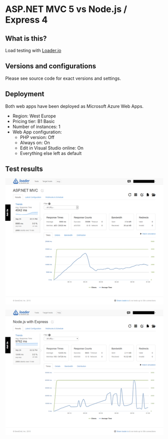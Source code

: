 # ASP.NET MVC 5 vs Node.js / Express 4

## What is this?

Load testing with [Loader.io](https://loader.io)

## Versions and configurations

Please see source code for exact versions and settings.

## Deployment

Both web apps have been deployed as Microsoft Azure Web Apps. 

- Region: West Europe
- Pricing tier: B1 Basic
- Number of instances: 1
- Web App configuration:
  - PHP version: Off
  - Always on: On
  - Edit in Visual Studio online: On
  - Everything else left as default

## Test results

![ASP.NET MVC load test results](https://raw.githubusercontent.com/adam-szabo/aspnetvsnode/master/images/aspnet.png)

![Node.js / Express load test results](https://raw.githubusercontent.com/adam-szabo/aspnetvsnode/master/images/node.png)

